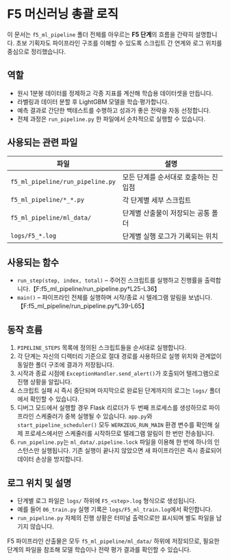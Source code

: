 # F5 머신러닝 총괄 로직

이 문서는 `f5_ml_pipeline` 폴더 전체를 아우르는 **F5 단계**의 흐름을 간략히
설명합니다. 초보 기획자도 파이프라인 구조를 이해할 수 있도록 스크립트 간
연계와 로그 위치를 중심으로 정리했습니다.

## 역할

- 원시 1분봉 데이터를 정제하고 각종 지표를 계산해 학습용 데이터셋을 만듭니다.
- 라벨링과 데이터 분할 후 LightGBM 모델을 학습·평가합니다.
- 예측 결과로 간단한 백테스트를 수행하고 성과가 좋은 전략을 자동 선정합니다.
- 전체 과정은 `run_pipeline.py` 한 파일에서 순차적으로 실행할 수 있습니다.

## 사용되는 관련 파일

| 파일 | 설명 |
| --- | --- |
| `f5_ml_pipeline/run_pipeline.py` | 모든 단계를 순서대로 호출하는 진입점 |
| `f5_ml_pipeline/*_*.py` | 각 단계별 세부 스크립트 |
| `f5_ml_pipeline/ml_data/` | 단계별 산출물이 저장되는 공통 폴더 |
| `logs/F5_*.log` | 단계별 실행 로그가 기록되는 위치 |

## 사용되는 함수

- `run_step(step, index, total)` – 주어진 스크립트를 실행하고 진행률을 출력합니다.【F:f5_ml_pipeline/run_pipeline.py†L25-L36】
- `main()` – 파이프라인 전체를 실행하며 시작/종료 시 텔레그램 알림을 보냅니다.【F:f5_ml_pipeline/run_pipeline.py†L39-L65】

## 동작 흐름

1. `PIPELINE_STEPS` 목록에 정의된 스크립트들을 순서대로 실행합니다.
2. 각 단계는 자신의 디렉터리 기준으로 절대 경로를 사용하므로 실행 위치와
   관계없이 동일한 폴더 구조에 결과가 저장됩니다.
3. 시작과 종료 시점에 `ExceptionHandler.send_alert()`가 호출되어 텔레그램으로
   진행 상황을 알립니다.
4. 스크립트 실패 시 즉시 중단되며 마지막으로 완료된 단계까지의 로그는
   `logs/` 폴더에서 확인할 수 있습니다.
5. 디버그 모드에서 실행할 경우 Flask 리로더가 두 번째 프로세스를 생성하므로
파이프라인 스케줄러가 중복 실행될 수 있습니다. `app.py`와
`start_pipeline_scheduler()` 모두 `WERKZEUG_RUN_MAIN` 환경 변수를 확인해
실제 프로세스에서만 스케줄러를 시작하므로 텔레그램 알림이 한 번만
전송됩니다.
6. `run_pipeline.py`는 `ml_data/.pipeline.lock` 파일을 이용해 한 번에 하나의
   인스턴스만 실행됩니다. 기존 실행이 끝나지 않았으면 새 파이프라인은 즉시
   종료되어 데이터 손상을 방지합니다.

## 로그 위치 및 설명

- 단계별 로그 파일은 `logs/` 하위에 `F5_<step>.log` 형식으로 생성됩니다.
- 예를 들어 `06_train.py` 실행 기록은 `logs/F5_ml_train.log`에서 확인합니다.
- `run_pipeline.py` 자체의 진행 상황은 터미널 출력으로만 표시되며 별도 파일을
  남기지 않습니다.

F5 파이프라인 산출물은 모두 `f5_ml_pipeline/ml_data/` 하위에 저장되므로,
필요한 단계의 파일을 참조해 모델 학습이나 전략 평가 결과를 확인할 수 있습니다.
